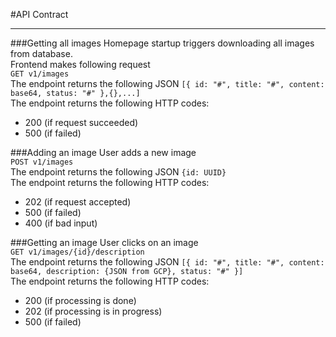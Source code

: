 #API Contract
****
###Getting all images
Homepage startup triggers downloading all images from database.\
Frontend makes following request\
`GET v1/images`\
The endpoint returns the following JSON
`[{ id: "#", title: "#", content: base64, status: "#" },{},...]`\
The endpoint returns the following HTTP codes: 
- 200 (if request succeeded)
- 500 (if failed)

###Adding an image
User adds a new image\
`POST v1/images`\
The endpoint returns the following JSON
`{id: UUID}`\
The endpoint returns the following HTTP codes: 
- 202 (if request accepted)
- 500 (if failed)
- 400 (if bad input)

###Getting an image
User clicks on an image\
`GET v1/images/{id}/description`\
The endpoint returns the following JSON
`[{ id: "#",
title: "#",
content: base64,
description: {JSON from GCP},
status: "#"
}]`\
The endpoint returns the following HTTP codes:
- 200 (if processing is done)
- 202 (if processing is in progress)
- 500 (if failed)